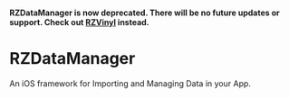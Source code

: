 #### RZDataManager is now deprecated. There will be no future updates or support. Check out [RZVinyl](https://github.com/Raizlabs/RZVinyl) instead.

RZDataManager
=============

An iOS framework for Importing and Managing Data in your App.
